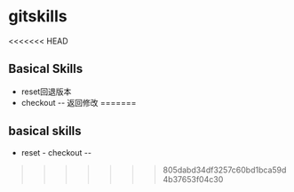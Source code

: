 # gitskills
<<<<<<< HEAD
## Basical Skills
- reset回退版本
- checkout -- 返回修改
=======
## basical skills
- reset - checkout --
>>>>>>> 805dabd34df3257c60bd1bca59d4b37653f04c30
